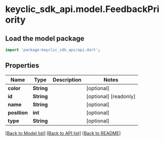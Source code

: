 # keyclic_sdk_api.model.FeedbackPriority

## Load the model package
```dart
import 'package:keyclic_sdk_api/api.dart';
```

## Properties
Name | Type | Description | Notes
------------ | ------------- | ------------- | -------------
**color** | **String** |  | [optional] 
**id** | **String** |  | [optional] [readonly] 
**name** | **String** |  | [optional] 
**position** | **int** |  | [optional] 
**type** | **String** |  | [optional] 

[[Back to Model list]](../README.md#documentation-for-models) [[Back to API list]](../README.md#documentation-for-api-endpoints) [[Back to README]](../README.md)


